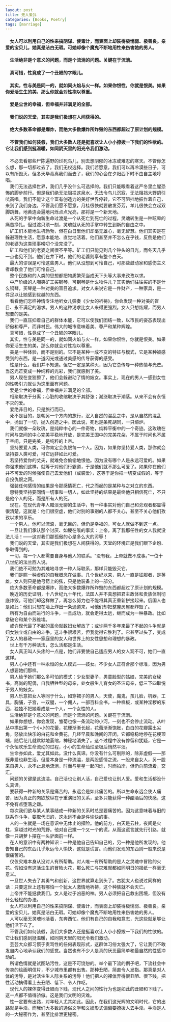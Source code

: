 ```yaml
---
layout: post
title: 无人爱我
categories: [Books, Poetry]
tags: [marriage]
--- 
```

#### &#8195;女人可以利用自己的性来搞阴谋、使毒计，而表面上却装得极懦弱、极善良。亲爱的宝贝儿，她真是洁白无瑕。可她却像个魔鬼不断地用性来伤害她的男人。
#### &#8195;生活绝非是个意义的问题，而是个流淌的问题。关键在于流淌。                 
#### &#8195;真可惜，性竟成了一个丑陋的字眼儿。                                              
#### &#8195;其实，性与美是同一的，就如同火焰与火一样。如果你恨性，你就是恨美。如果你爱活生生的美，那么你就会对性抱以尊重。                                         
#### &#8195;爱是尘世的幸福，但幸福并非满足的全部。                                           
#### &#8195;我们说的天堂，其实是我们极想在人间获得的。                                                
#### &#8195;绝大多数革命都是爆炸，而绝大多数爆炸所炸毁的东西都超过了原计划的规模。                                             
#### &#8195;不管我们如何装假，我们大多数人还是挺喜欢让人小小撩拨一下我们的性欲的。它让我们感到挺温暖，如同阴天里的阳光令我们激动。                  
<!-- more -->
&#8195;不必去看那些尸陈遍野的烂死鸟儿，别去想阴郁的冰冻或难忍的寒天。不管你怎么想，那一切都过去了。我们无权选择。我们若愿意，我们可以再冷漠些日子，可以有所毁灭，但冬天毕竟离我们而去了，我们的心会在夕阳西下时不由自主地哼唱。                         
&#8195;我们无法选择世界，我们几乎没什么可选择的。我们只能眼看着这严冬里血腥恐怖的脚步前行。但是我们绝无法阻拦这泉水，无法令鸟儿沉寂，无法阻挡大野鸽引吭高唱。我们不能让这个富有创造力的美好世界停转，它不可阻挡地振作着自己，来到了我们身边。不管我们愿不愿意，月桂很快就要散发芬芳，羊儿很快会立起双脚跳舞，地黄连会遍地闪烁点点光亮，那将是一个新天地。                         
&#8195;从死的手掌中向新生命过渡是一个从死亡到死亡的过程，灵魂转生是一种眩晕的痛苦挣扎。但过渡只须一刻，灵魂就从死的手掌中转生到新的自由之中。                         
&#8195;矿工们本能地生机勃勃，但在白日里他们却毫无雄心，毫无智慧。他们其实是在躲避理性生活，愿意本能地、直觉地活着。他们甚至并不怎么在乎钱，反倒是他们的老婆为这类琐事唠叨个没完没了。                         
&#8195;矿工和他们的老婆之间很不平等。矿工们只能见到几个钟头的日光，而冬天几乎一点也见不到。他们在井下时，他们的老婆则享有整个白天。                         
&#8195;最大的谬误是可怜这些男人。他们从没想到可怜自己，可那些鼓动家和感伤主义者却教会了他们可怜自己。                         
&#8195;整个民族和的人类的思想都把物质繁荣当成天下头等大事来孜孜以求。                         
&#8195;中产阶级的人嘲笑矿工买钢琴，可钢琴是什么物件儿？其实他们往往买的不是什么钢琴，买琴是一种对美的盲目追求。对女人来说它是一件财产，一种家具，是一件足以让她感到优越的东西。                         
&#8195;看看他们怎样神情专注地听女儿弹奏《少女的祈祷》，你会发现一种对美的盲目、永不满足的渴求。男人的这种渴求比女人来得更强烈。女人只想炫耀，而男人想要的是美。                         
&#8195;我们一直压抑着自己的群体本能，它可以使我们团结一致，以市民的姿态表现出骄傲和尊严，而非村民。伟大的城市意味着美、尊严和某种辉煌。                         
&#8195;真可惜，性竟成了一个丑陋的字眼儿。                         
&#8195;其实，性与美是同一的，就如同火焰与火一样。如果你恨性，你就是恨美。如果你爱活生生的美，那么你就会对性抱以尊重。                         
&#8195;美是一种体验，而不是别的。它不是某种一成不变的特征与模式，它是某种被感受到的东西，是一道闪光或通过美感的传导获得的感受。                         
&#8195;性是什么，我们并不知道。但它一定是某种火，因为它总传导一种热情与光芒。当这光芒变成一种纯粹的光彩，我们就感到了美。                         
&#8195;男人现在变狡猾了，他们会躲避动了情的妓女。事实上，现在的男人一感到女性的性吸引力就认为这里面有问题。                         
&#8195;爱是尘世的幸福，但幸福并非满足的全部。                         
&#8195;相聚取决于分离；心脏的收缩取决于其舒张；潮涨取决于潮落。从来不会有永恒不灭的爱。                         
&#8195;爱绝非目的，只是旅行而已。                         
&#8195;死不是目的，是朝另一个方向的旅行，泯入自然的混乱之中，是从自然的混乱中，抛出了一切，抛入创造之中。因此说，死也是条死胡同，一只熔炉。                         
&#8195;我们就像一朵玫瑰，是纯粹中心的一件奇物，纯粹平衡中的一个奇迹。这玫瑰在时间与空间的中心完美平稳地开放，是完美王国中的完美花朵，不属于时间也不属于空间，只是完美，是纯粹的上帝。                         
&#8195;坚持要爱人类，可你肯定会仇恨每一个人。因为，如果你坚持爱人类，那你就会坚持要人类可爱，可它远非如此可爱。                         
&#8195;若坚持爱你的丈夫，就难免会偷偷地恨他。因为没有哪个人是永远可爱的。如果你强求他们这样，就等于对他们行霸道，于是他们就不那么可爱了。如果你在他们并不可爱的时候强使自己去爱他们（或装爱），这等于是你把一切变成假的，等于自投仇恨之网。                         
&#8195;强装任何感情的结果是令那感情死亡，代之而起的是某种与之对立的东西。                         
&#8195;惠特曼坚持要同情一切事和一切人，如此坚持的结果是最终他只相信死亡，不只是他个人的死，而是所有人的死。                         
&#8195;现在，在现代青年人黯淡无聊的生活中，有一种事实对他们自己和旁观者都显得很清楚，这就是：他们很空虚，他们对别的事别的人都不关心，甚至不关心他们孜孜以求的享乐。                         
&#8195;一个男人，他可以流浪，毫无目的，但仍是幸福的，可女人就做不到这一点。                         
&#8195;一旦让我们承认那个讨厌、如鲠在喉的事实：上帝，离了我那任性的女人我就没法儿活！——这对我们那孤傲的心是多么大的污辱！                         
&#8195;我们说的天堂，其实是我们极想在人间获得的。天堂的环境正是我们眼下企盼、争取得到的。                         
&#8195;一切，每一个人都需要自身与他人的联系。“没有我，上帝就做不成事。”一位十八世纪的法兰西人说。                         
&#8195;我们绝不可勉为其难地寻求一种人际联系，那样只能毁灭它。                         
&#8195;我们是照一种虚假的自我概念在做事。几个世纪以来，男人一直是征服者，是英雄，女人则只是他弓箭上的弦，只是他装备上的一部分。                         
&#8195;绝大多数革命都是爆炸，而绝大多数爆炸所炸毁的东西都超过了原计划的规模。                         
&#8195;晚近的历史证明，十八世纪九十年代，法国人并不真想把君主政体和贵族体制彻底炸毁。可他们却这样做了，再怎么努力也不能将其真正重新拼接起来。俄国人也是如此：他们只想在墙上炸出一条通道来，可他们却把整座房屋都炸毁了。                         
&#8195;所有为自由而进行的斗争，一旦成功，就会走得太远，继而成为一种暴政。比如拿破仑和某个苏维埃。                         
&#8195;或许现代最了不起的革命就数妇女解放了；或许两千多年来最了不起的斗争就是妇女独立或自由的斗争。这斗争很艰苦，但我觉得它胜利了。它甚至过头了，变成了女人的暴政——家庭里的女人和世界上的女性思想和理想的暴政。                         
&#8195;世上有千万种活法，怎么活都是生活。                         
&#8195;女人真正叫人头疼的一点是，她们非要使自己适应男人的女人观不可，她们一直这样。                         
&#8195;男人心中还有一种永恒的女人模式——妓女。不少女人正符合那个标准，因为男人想要她们那样。                         
&#8195;男人给予她们那么多可怕的模式：少女型妻子，男童脸型的姑娘，完美的女秘书，高尚的配偶，自我牺牲型的母亲，处女般生儿育女的圣洁母亲，低三下四取悦于男人的妓女。                         
&#8195;男人乐意把女人等同于什么，如穿裙子的男人，天使，魔鬼，孩儿脸，机器，工具，胸脯，子宫，一双腿，一个佣人，一部百科全书，一种样板，或某种淫秽的东西，独独不把她看成是一个人，一个女性的人。                         
&#8195;生活绝非是个意义的问题，而是个流淌的问题。关键在于流淌。                         
&#8195;如果你想想，你会发现，雏菊也像一条流动的小河，一刻也不会停止流动。从叶丛中拱出第一个小小的花蕾，花梗渐渐长起，花蕾渐渐饱胀，白白的花瓣露出尖角，怒放出快乐的白花和金黄花，几经早晨和晚间的开闭，它都稳稳地停在花梗顶端，随后花儿就默默地萎缩，神秘地消失了。这个过程中没有停留和犹疑，它是一个永恒欢乐生命流动的过程，小小的生命灿烂至极后悄然平淡。                         
&#8195;生命亦如此，爱尤其如此。没什么真谛。你没有什么可剔除的，除非虚假——那既非爱也非生活。但爱本身是一种流溢，是两股感情之流，一股来自女人，另一股来自男人，永不止息地流淌，时而与星星一起闪烁，时而拍岸，但仍向前流着，交汇。                         
&#8195;问题的关键是这流溢。自己活也让别人活，自己爱也让别人爱。爱和生活都没什么真谛。                         
&#8195;要获得一种新的关系是痛苦的，永远会是如此痛苦的。所以生命永远会使人痛苦，因为真正的肉欲放纵在于重演旧的关系，至多只能获得一种酗酒后的快感，这不免有点堕落之嫌。                         
&#8195;每次我们欲与某人某事结成一种新的关系时总是要痛苦的。因为这意味着与旧的联系作斗争，要取代旧的，这永远不会是件愉快的事。                         
&#8195;人的一生就是一场在意识中无休止的探险。他的前方，白天是云柱，夜间是火柱，穿越过时光的荒野。他对自己撒一个又一个的谎，从而这谎言就先行引路，就像一只胡萝卜摆在一头驴面前一样。                         
&#8195;在人的意识中有两种知识：一种是他自己告知自己的，另一种是他所发现的。他告知自己的东西几乎永远令人愉快，这就是谎言。而他们发现的东西则一般来说是很痛苦的。                         
&#8195;仅仅灾难本身从没对人有所帮助。对人唯一有所帮助的是人之灵魂中冒险的火花。假如没有这活生生的冒险火花，那么死亡与灾难就都如同明日的报纸一样毫无意义。                         
&#8195;一旦世人失去了其勇气和创新，这世界就算走到头了。古犹太人也说过同样的话：只要这世上还有哪怕一个犹太人激情地祈祷，这个种族就不会灭亡。                         
&#8195;上帝并不能拯救我们。女人是过于凶恶的神。男人必须把自己救出困境，但没有什么轻松的办法。                         
&#8195;女人可以利用自己的性来搞阴谋、使毒计，而表面上却装得极懦弱、极善良。亲爱的宝贝儿，她真是洁白无瑕。可她却像个魔鬼不断地用性来伤害她的男人。                         
&#8195;人可以毫无灵魂地活着，东奔西忙。他们有自己的自我和意志，光这些就足够让他们活下去了。                         
&#8195;不管我们如何装假，我们大多数人还是挺喜欢让人小小撩拨一下我们的性欲的。它让我们感到挺温暖，如同阴天里的阳光令我们激动。                         
&#8195;芸芸大众都习惯于责骂性的任何表现形式，这群体习俗太强大了，它让我们不敢发自内心地承认我们的感觉。当然也有不少人是真的厌恶最简单和最自然的性感冲动的。                         
&#8195;所谓色情就是试图玷污性，这是不可饶恕的。举个最下流的例子吧，下流社会中传卖的绘画明信片，不少城市里都有出售。那种丑陋，简直令人发指。那真是对人体的污辱，是对活生生人际关系的污辱！他们把人的裸体弄得很丑陋、很下贱，把性活动搞得看上去丑陋、低下、令人作呕。                         
&#8195;现代人的裸体变得丑陋而下贱，现代人之间的性行为也是如此的丑陋和下贱了。这一点都不值得骄傲。这是我们文明的灾难。                         
&#8195;性一定要有出路，对年轻人尤其如此。因此，在我们这光辉的文明时代，它的出路就是手淫。而我们大多数的通俗文学和文娱形式偏偏要撩拨人去手淫。手淫是人的一大秘密作为，甚至比排泄更秘密。                              
